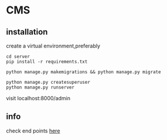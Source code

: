 # CMS

## installation
create a virtual environment,preferably

```
cd server
pip install -r requirements.txt

```
```
python manage.py makemigrations && python manage.py migrate
```
```
python manage.py createsuperuser
python manage.py runserver
```
visit localhost:8000/admin
## info
check end points  [here ](CMS.postman_collection.json)